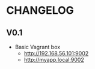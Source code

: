 # CHANGELOG


## V0.1 
- Basic Vagrant box
    - http://192.168.56.101:9002
    - http://myapp.local:9002
